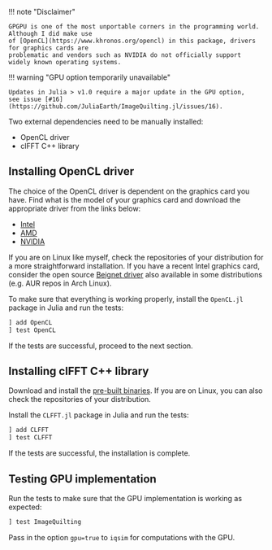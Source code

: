 !!! note "Disclaimer"

    GPGPU is one of the most unportable corners in the programming world. Although I did make use
    of [OpenCL](https://www.khronos.org/opencl) in this package, drivers for graphics cards are
    problematic and vendors such as NVIDIA do not officially support widely known operating systems.

!!! warning "GPU option temporarily unavailable"

    Updates in Julia > v1.0 require a major update in the GPU option,
    see issue [#16](https://github.com/JuliaEarth/ImageQuilting.jl/issues/16).

Two external dependencies need to be manually installed:

* OpenCL driver
* clFFT C++ library

## Installing OpenCL driver

The choice of the OpenCL driver is dependent on the graphics card you have. Find what is the model
of your graphics card and download the appropriate driver from the links below:

* [Intel](https://software.intel.com/en-us/articles/opencl-drivers)
* [AMD](http://support.amd.com/en-us/download)
* [NVIDIA](http://www.nvidia.com/Download/index.aspx)

If you are on Linux like myself, check the repositories of your distribution for a more straightforward
installation. If you have a recent Intel graphics card, consider the open source
[Beignet driver](https://www.freedesktop.org/wiki/Software/Beignet) also available in some distributions
(e.g. AUR repos in Arch Linux).

To make sure that everything is working properly, install the `OpenCL.jl` package in Julia and run the tests:

```julia
] add OpenCL
] test OpenCL
```

If the tests are successful, proceed to the next section.

## Installing clFFT C++ library

Download and install the [pre-built binaries](https://github.com/clMathLibraries/clFFT/releases). If you
are on Linux, you can also check the repositories of your distribution.

Install the `CLFFT.jl` package in Julia and run the tests:

```julia
] add CLFFT
] test CLFFT
```

If the tests are successful, the installation is complete.

## Testing GPU implementation

Run the tests to make sure that the GPU implementation is working as expected:

```julia
] test ImageQuilting
```

Pass in the option `gpu=true` to `iqsim` for computations with the GPU.

